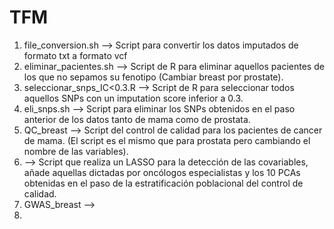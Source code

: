 # TFM

1. file_conversion.sh --> Script para convertir los datos imputados de formato txt a formato vcf
2. eliminar_pacientes.sh --> Script de R para eliminar aquellos pacientes de los que no sepamos su fenotipo (Cambiar breast por prostate).
3. seleccionar_snps_IC<0.3.R  --> Script de R para seleccionar todos aquellos SNPs con un imputation score inferior a 0.3.
4. eli_snps.sh --> Script para eliminar los SNPs obtenidos en el paso anterior de los datos tanto de mama como de prostata.
5. QC_breast --> Script del control de calidad para los pacientes de cancer de mama. (El script es el mismo que para prostata pero cambiando el nombre de las variables).
6. --> Script que realiza un LASSO para la detección de las covariables, añade aquellas dictadas por oncólogos especialistas y los 10 PCAs obtenidas en el paso de la estratificación poblacional del control de calidad.
7. GWAS_breast --> 
8.  
